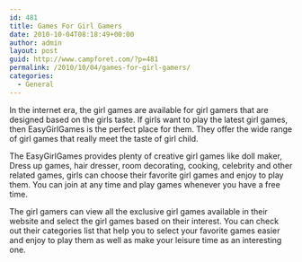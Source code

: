 ```yaml
---
id: 481
title: Games For Girl Gamers
date: 2010-10-04T08:18:49+00:00
author: admin
layout: post
guid: http://www.campforet.com/?p=481
permalink: /2010/10/04/games-for-girl-gamers/
categories:
  - General
---
```

In the internet era, the girl games are available for girl gamers that are designed based on the girls taste. If girls want to play the latest girl games, then EasyGirlGames is the perfect place for them. They offer the wide range of girl games that really meet the taste of girl child.

The EasyGirlGames provides plenty of creative girl games like doll maker, Dress up games, hair dresser, room decorating, cooking, celebrity and other related games, girls can choose their favorite girl games and enjoy to play them. You can join at any time and play games whenever you have a free time.

The girl gamers can view all the exclusive girl games available in their website and select the girl games based on their interest. You can check out their categories list that help you to select your favorite games easier and enjoy to play them as well as make your leisure time as an interesting one.